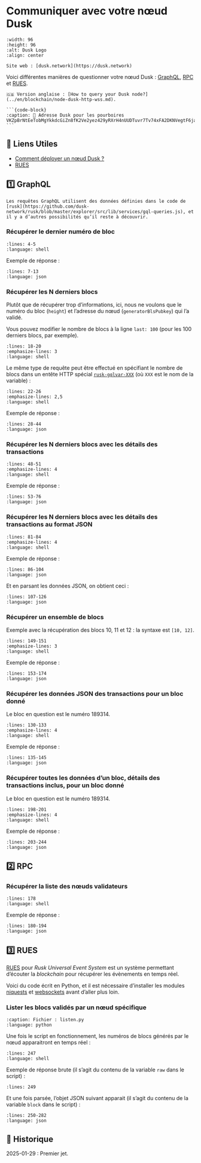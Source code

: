# Communiquer avec votre nœud Dusk

```{figure} images/dusk-logo.svg
:width: 96
:height: 96
:alt: Dusk Logo
:align: center

Site web : [dusk.network](https://dusk.network)
```

Voici différentes manières de questionner votre nœud Dusk : [GraphQL](#graphql), [RPC](#rpc) et [RUES](#rues).

````{tip}
🇬🇧 Version anglaise : [How to query your Dusk node?](../en/blockchain/node-dusk-http-wss.md).

```{code-block}
:caption: 🫶 Adresse Dusk pour les pourboires
VKZpBrNtEeTobMgYkkdcGiZn8fK2Ve2yez429yRXrH4nUUDTuvr7Tv74xFA2DKNVegtF6jaom2uacZMm8Z2Lg2J
```
````

## 🔗 Liens Utiles

- [Comment déployer un nœud Dusk ?](./node-dusk.md)
- [RUES](https://docs.dusk.network/developer/integrations/rues/)

## 1️⃣ GraphQL

```{hint}
Les requêtes GraphQL utilisent des données définies dans le code de [rusk](https://github.com/dusk-network/rusk/blob/master/explorer/src/lib/services/gql-queries.js), et il y a d’autres possibilités qu’il reste à découvrir.
```

### Récupérer le dernier numéro de bloc

```{literalinclude} snippets/node-dusk-http-wss.sh
:lines: 4-5
:language: shell
```

Exemple de réponse :

```{literalinclude} snippets/node-dusk-http-wss.sh
:lines: 7-13
:language: json
```

### Récupérer les N derniers blocs

Plutôt que de récupérer trop d’informations, ici, nous ne voulons que le numéro du bloc (`height`) et l’adresse du nœud (`generatorBlsPubkey`) qui l’a validé.

Vous pouvez modifier le nombre de blocs à la ligne `last: 100` (pour les 100 derniers blocs, par exemple).

```{literalinclude} snippets/node-dusk-http-wss.sh
:lines: 18-20
:emphasize-lines: 3
:language: shell
```

Le même type de requête peut être effectué en spécifiant le nombre de blocs dans un entête HTTP spécial [`rusk-gqlvar-XXX`](https://github.com/dusk-network/rusk/blob/2db27ecdd9614605ca2fd83a5a7370a0d0900706/rusk/src/lib/http/chain.rs#L35) (où `XXX` est le nom de la variable) :

```{literalinclude} snippets/node-dusk-http-wss.sh
:lines: 22-26
:emphasize-lines: 2,5
:language: shell
```

Exemple de réponse :

```{literalinclude} snippets/node-dusk-http-wss.sh
:lines: 28-44
:language: json
```

### Récupérer les N derniers blocs avec les détails des transactions

```{literalinclude} snippets/node-dusk-http-wss.sh
:lines: 48-51
:emphasize-lines: 4
:language: shell
```

Exemple de réponse :

```{literalinclude} snippets/node-dusk-http-wss.sh
:lines: 53-76
:language: json
```

### Récupérer les N derniers blocs avec les détails des transactions au format JSON

```{literalinclude} snippets/node-dusk-http-wss.sh
:lines: 81-84
:emphasize-lines: 4
:language: shell
```

Exemple de réponse :

```{literalinclude} snippets/node-dusk-http-wss.sh
:lines: 86-104
:language: json
```

Et en parsant les données JSON, on obtient ceci :

```{literalinclude} snippets/node-dusk-http-wss.sh
:lines: 107-126
:language: json
```

### Récupérer un ensemble de blocs

Exemple avec la récupération des blocs 10, 11 et 12 : la syntaxe est `[10, 12]`.

```{literalinclude} snippets/node-dusk-http-wss.sh
:lines: 149-151
:emphasize-lines: 3
:language: shell
```

Exemple de réponse :

```{literalinclude} snippets/node-dusk-http-wss.sh
:lines: 153-174
:language: json
```

### Récupérer les données JSON des transactions pour un bloc donné

Le bloc en question est le numéro 189314.

```{literalinclude} snippets/node-dusk-http-wss.sh
:lines: 130-133
:emphasize-lines: 4
:language: shell
```

Exemple de réponse :

```{literalinclude} snippets/node-dusk-http-wss.sh
:lines: 135-145
:language: json
```

### Récupérer toutes les données d’un bloc, détails des transactions inclus, pour un bloc donné

Le bloc en question est le numéro 189314.

```{literalinclude} snippets/node-dusk-http-wss.sh
:lines: 198-201
:emphasize-lines: 4
:language: shell
```

Exemple de réponse :

```{literalinclude} snippets/node-dusk-http-wss.sh
:lines: 203-244
:language: json
```

## 2️⃣ RPC

### Récupérer la liste des nœuds validateurs

```{literalinclude} snippets/node-dusk-http-wss.sh
:lines: 178
:language: shell
```

Exemple de réponse :

```{literalinclude} snippets/node-dusk-http-wss.sh
:lines: 180-194
:language: json
```

## 3️⃣ RUES

[RUES](https://docs.dusk.network/developer/integrations/rues/) pour *Rusk Universal Event System* est un système permettant d’écouter la *blockchain* pour récupérer les évènements en temps réel.

Voici du code écrit en Python, et il est nécessaire d’installer les modules [niquests](https://pypi.org/project/niquests/) et [websockets](https://pypi.org/project/websockets/) avant d’aller plus loin.

### Lister les blocs validés par un nœud spécifique

```{literalinclude} snippets/node-dusk-http-wss.py
:caption: Fichier : listen.py
:language: python
```

Une fois le script en fonctionnement, les numéros de blocs générés par le nœud apparaitront en temps réel :

```{literalinclude} snippets/node-dusk-http-wss.sh
:lines: 247
:language: shell
```

Exemple de réponse brute (il s’agit du contenu de la variable `raw` dans le script) :

```{literalinclude} snippets/node-dusk-http-wss.sh
:lines: 249
```

Et une fois parsée, l’objet JSON suivant apparait (il s’agit du contenu de la variable `block` dans le script) :

```{literalinclude} snippets/node-dusk-http-wss.sh
:lines: 250-282
:language: json
```

## 📜 Historique

2025-01-29
: Premier jet.
